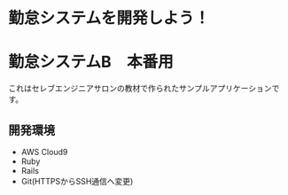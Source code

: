# 勤怠システムを開発しよう！
# 勤怠システムB　本番用

これはセレブエンジニアサロンの教材で作られたサンプルアプリケーションです。

## 開発環境

* AWS Cloud9
* Ruby
* Rails
* Git(HTTPSからSSH通信へ変更)